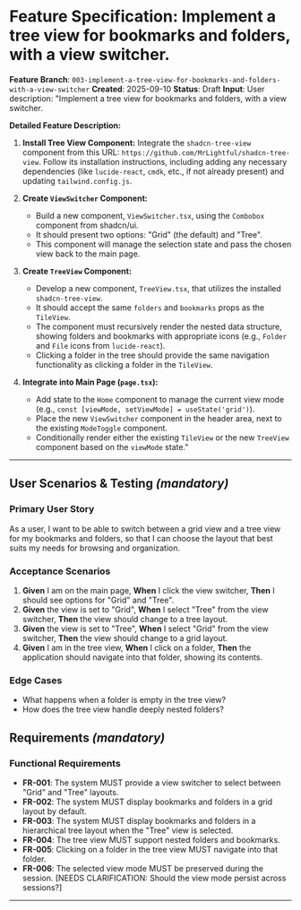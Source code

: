 # Feature Specification: Implement a tree view for bookmarks and folders, with a view switcher.

**Feature Branch**: `003-implement-a-tree-view-for-bookmarks-and-folders-with-a-view-switcher`
**Created**: 2025-09-10
**Status**: Draft
**Input**: User description: "Implement a tree view for bookmarks and folders, with a view switcher.

**Detailed Feature Description:**

1.  **Install Tree View Component:** Integrate the `shadcn-tree-view` component from this URL: `https://github.com/MrLightful/shadcn-tree-view`. Follow its installation instructions, including adding any necessary dependencies (like `lucide-react`, `cmdk`, etc., if not already present) and updating `tailwind.config.js`.

2.  **Create `ViewSwitcher` Component:**
    *   Build a new component, `ViewSwitcher.tsx`, using the `Combobox` component from shadcn/ui.
    *   It should present two options: "Grid" (the default) and "Tree".
    *   This component will manage the selection state and pass the chosen view back to the main page.

3.  **Create `TreeView` Component:**
    *   Develop a new component, `TreeView.tsx`, that utilizes the installed `shadcn-tree-view`.
    *   It should accept the same `folders` and `bookmarks` props as the `TileView`.
    *   The component must recursively render the nested data structure, showing folders and bookmarks with appropriate icons (e.g., `Folder` and `File` icons from `lucide-react`).
    *   Clicking a folder in the tree should provide the same navigation functionality as clicking a folder in the `TileView`.

4.  **Integrate into Main Page (`page.tsx`):**
    *   Add state to the `Home` component to manage the current view mode (e.g., `const [viewMode, setViewMode] = useState('grid')`).
    *   Place the new `ViewSwitcher` component in the header area, next to the existing `ModeToggle` component.
    *   Conditionally render either the existing `TileView` or the new `TreeView` component based on the `viewMode` state."

---

## User Scenarios & Testing *(mandatory)*

### Primary User Story
As a user, I want to be able to switch between a grid view and a tree view for my bookmarks and folders, so that I can choose the layout that best suits my needs for browsing and organization.

### Acceptance Scenarios
1.  **Given** I am on the main page, **When** I click the view switcher, **Then** I should see options for "Grid" and "Tree".
2.  **Given** the view is set to "Grid", **When** I select "Tree" from the view switcher, **Then** the view should change to a tree layout.
3.  **Given** the view is set to "Tree", **When** I select "Grid" from the view switcher, **Then** the view should change to a grid layout.
4.  **Given** I am in the tree view, **When** I click on a folder, **Then** the application should navigate into that folder, showing its contents.

### Edge Cases
- What happens when a folder is empty in the tree view?
- How does the tree view handle deeply nested folders?

## Requirements *(mandatory)*

### Functional Requirements
- **FR-001**: The system MUST provide a view switcher to select between "Grid" and "Tree" layouts.
- **FR-002**: The system MUST display bookmarks and folders in a grid layout by default.
- **FR-003**: The system MUST display bookmarks and folders in a hierarchical tree layout when the "Tree" view is selected.
- **FR-004**: The tree view MUST support nested folders and bookmarks.
- **FR-005**: Clicking on a folder in the tree view MUST navigate into that folder.
- **FR-006**: The selected view mode MUST be preserved during the session. [NEEDS CLARIFICATION: Should the view mode persist across sessions?]

---
